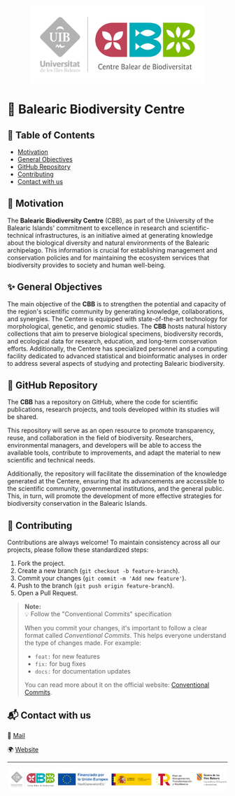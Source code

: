 <p align="center">
  <img src="https://github.com/centrebalearbiodiversitat/.github/blob/main/profile/static/logo_cbb.png" alt="founding" width="400">
</p>

# 🌱 Balearic Biodiversity Centre


## 📖 Table of Contents

- [Motivation](#Motivation)
- [General Objectives](#general-objectives)
- [GitHub Repository](#github-repository)
- [Contributing](#contributing)
- [Contact with us](#contact-with-us)


## 🎯 Motivation
The **Balearic Biodiversity Centre** (CBB), as part of the University of the Balearic Islands' commitment to excellence in research and scientific-technical infrastructures, is an initiative aimed at generating knowledge about the biological diversity and natural environments of the Balearic archipelago. This information is crucial for establishing management and conservation policies and for maintaining the ecosystem services that biodiversity provides to society and human well-being.


## ✨ General Objectives
The main objective of the **CBB** is to strengthen the potential and capacity of the region's scientific community by generating knowledge, collaborations, and synergies. The Centere is equipped with state-of-the-art technology for morphological, genetic, and genomic studies. The **CBB** hosts natural history collections that aim to preserve biological specimens, biodiversity records, and ecological data for research, education, and long-term conservation efforts. Additionally, the Centere has specialized personnel and a computing facility dedicated to advanced statistical and bioinformatic analyses in order to address several aspects of studying and protecting Balearic biodiversity.


## 📁 GitHub Repository
The **CBB** has a repository on GitHub, where the code for scientific publications, research projects, and tools developed within its studies will be shared.

This repository will serve as an open resource to promote transparency, reuse, and collaboration in the field of biodiversity. Researchers, environmental managers, and developers will be able to access the available tools, contribute to improvements, and adapt the material to new scientific and technical needs.

Additionally, the repository will facilitate the dissemination of the knowledge generated at the Centere, ensuring that its advancements are accessible to the scientific community, governmental institutions, and the general public. This, in turn, will promote the development of more effective strategies for biodiversity conservation in the Balearic Islands.


## 🤝 Contributing 
Contributions are always welcome! To maintain consistency across all our projects, please follow these standardized steps:

1. Fork the project. 
2. Create a new branch (`git checkout -b feature-branch`). 
3. Commit your changes (`git commit -m 'Add new feature'`).
4. Push to the branch (`git push origin feature-branch`). 
5. Open a Pull Request.

> **Note:**  
> 💡 Follow the "Conventional Commits" specification  
>
> When you commit your changes, it's important to follow a clear format called *Conventional Commits*. This helps everyone understand the type of changes made. For example:
>
> * `feat:` for new features
> * `fix:` for bug fixes
> * `docs:` for documentation updates  
>
> You can read more about it on the official website: [Conventional Commits](https://www.conventionalcommits.org/en/v1.0.0/).


## 📬 Contact with us

📩  [Mail](mailto:centre.biodiversitat@uib.es) 

🌍  [Website](https://centrebaleardebiodiversitat.uib.es/)

<hr>

<p align="center">
  <img src="https://github.com/centrebalearbiodiversitat/.github/blob/main/profile/static/founding.png" alt="founding" width="500">
</p>

